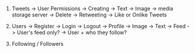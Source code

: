 1. Tweets
    -> User Permissions
        -> Creating
            -> Text
            -> Image -> media storage server
        -> Delete
        -> Retweeting
        -> Like or Onlike Tweets

2. Users
    -> Register
    -> Login
    -> Logout
    -> Profile
        -> Image
        -> Text
    -> Feed
        -> User's feed only?
        -> User + who they follow?

3. Following / Followers
